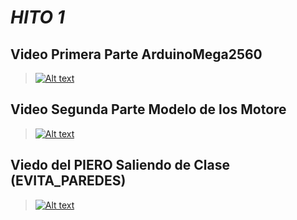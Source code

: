 # ***HITO 1***
## Video Primera Parte ArduinoMega2560
  > [![Alt text](https://img.youtube.com/vi/A9DY6UjarPQ/0.jpg)](https://www.youtube.com/watch?v=A9DY6UjarPQ)
## Video Segunda Parte Modelo de los Motore
  > [![Alt text](https://img.youtube.com/vi/ZAYnp8cRf4A/0.jpg)](https://www.youtube.com/watch?v=ZAYnp8cRf4A)
## Viedo del PIERO Saliendo de Clase (EVITA_PAREDES)
  > [![Alt text](https://img.youtube.com/vi/BlFSKjh-P8s.jpg)](https://www.youtube.com/watch?v=BlFSKjh-P8s)

